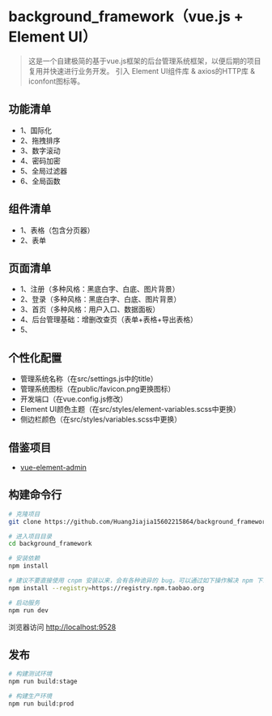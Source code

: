 # background_framework（vue.js + Element UI）

> 这是一个自建极简的基于vue.js框架的后台管理系统框架，以便后期的项目复用并快速进行业务开发。
引入 Element UI组件库 & axios的HTTP库 & iconfont图标等。


## 功能清单
- 1、国际化
- 2、拖拽排序
- 3、数字滚动
- 4、密码加密
- 5、全局过滤器
- 6、全局函数


## 组件清单
- 1、表格（包含分页器）
- 2、表单


## 页面清单
- 1、注册（多种风格：黑底白字、白底、图片背景）
- 2、登录（多种风格：黑底白字、白底、图片背景）
- 3、首页（多种风格：用户入口、数据面板）
- 4、后台管理基础：增删改查页（表单+表格+导出表格）
- 5、


## 个性化配置
- 管理系统名称（在src/settings.js中的title）
- 管理系统图标（在public/favicon.png更换图标）
- 开发端口（在vue.config.js修改）
- Element UI颜色主题（在src/styles/element-variables.scss中更换）
- 侧边栏颜色（在src/styles/variables.scss中更换）


## 借鉴项目
- [vue-element-admin](https://github.com/PanJiaChen/vue-element-admin)


## 构建命令行
```bash
# 克隆项目
git clone https://github.com/HuangJiajia15602215864/background_framework

# 进入项目目录
cd background_framework

# 安装依赖
npm install

# 建议不要直接使用 cnpm 安装以来，会有各种诡异的 bug。可以通过如下操作解决 npm 下载速度慢的问题
npm install --registry=https://registry.npm.taobao.org

# 启动服务
npm run dev
```

浏览器访问 [http://localhost:9528](http://localhost:9528)

## 发布

```bash
# 构建测试环境
npm run build:stage

# 构建生产环境
npm run build:prod
```